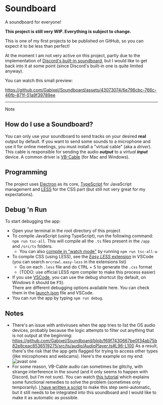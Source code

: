 # Soundboard
A soundboard for everyone!

**This project is still very WIP. Everything is subject to change.**

This is one of my first projects to be published on GitHub, so you can expect it to be less than perfect!

At the moment I am not very active on this project, partly due to the implementation of [Discord's built-in soundboard](https://support.discord.com/hc/en-us/articles/12612888127767-Soundboard-FAQ), but I would like to get back into it at some point (since Discord's built-in one is quite limited anyway).

You can watch this small preview:

https://github.com/Gabixel/Soundboard/assets/43073074/6e798cbc-766c-46fb-871f-51a9f39789ee

---

> [!NOTE]
> ## How do I use a Soundboard?
> You can only use your soundboard to send tracks on your desired **real** output by default. If you want to send some sounds to a microphone and use it for online meetings, you must install a "virtual cable" (aka a _driver_). This cable is responsible for sending the audio _**output**_ to a _virtual **input**_ device. A common driver is [VB-Cable](https://vb-audio.com/Cable/) (for Mac and Windows).

## Programming
The project uses [Electron](https://www.electronjs.org/) as its core, [TypeScript](https://www.typescriptlang.org/) for JavaScript management and [LESS](https://lesscss.org/) for the CSS part (but still not very great for my expectations).

## Debug 'n Run
To start debugging the app:
- Open your terminal in the root directory of this project
- To compile JavaScript (using TypeScript), run the following command: `npm run tsc-all`. This will compile all the `.ts` files present in the `/app` and `/src/ts` folders.
  - You can also [compile in "watch mode"](https://www.typescriptlang.org/docs/handbook/configuring-watch.html) by running `npm run tsc-all-w`
- To compile CSS (using LESS), see the [*Easy LESS* extension](https://marketplace.visualstudio.com/items?itemName=mrcrowl.easy-less) in VSCode (you can search `mrcrowl.easy-less` in the extensions list)
  - Go on each `.less` file and do <kbd>CTRL</kbd> + <kbd>S</kbd> to generate the `.css` format
  - (TODO: use official LESS npm compiler to make this process easier)
- If you use [VSCode](https://code.visualstudio.com/), you can use the debug shortcut (by default, on Windows it should be <kbd>F5</kbd>).<br />
  There are different debugging options available here. You can check them in the [launch.json](./.vscode/launch.json) file and VSCode.
- You can run the app by typing `npm run debug`.

<!-- TODO: add an explanation for forced TS compilation (i.e. "--force") -->

## Notes
- There's an issue with antiviruses when the app tries to list the OS audio devices, probably because the logic attempts to filter out anything that is not output at the beginning:
  https://github.com/Gabixel/Soundboard/blob/f69f7430667be0f34ab75b82e8ceac8536519275/src/ts/audio/AudioPlayer.ts#L96-L100
  As a result, there's the risk that the app gets flagged for trying to access other types (like microphones and webcams). Here's the example on my end:
  ![avast one](https://user-images.githubusercontent.com/43073074/224540986-0cfaa501-bcf2-4a44-9505-21c21e71b398.png)
- For some reason, VB-Cable audio can sometimes be glitchy, with strange interference in the sound (and it only seems to happen with Discord, but I'm not sure). You can watch [this tutorial](https://youtu.be/Y9DLLxeY5vo) which explains some functional remedies to solve the problem (sometimes only temporarily). [I have written a script](https://github.com/users/Gabixel/projects/2/views/1?itemId=22765111&pane=issue) to make this step semi-automatic, but it still needs to be integrated into this soundboard and I would like to make it as automatic as possible.

